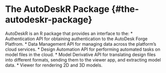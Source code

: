 # The AutoDeskR Package {#the-autodeskr-package}

AutoDeskR is an R package that provides an interface to the: * Authentication API for obtaining authentication to the AutoDesk Forge Platfrom. * Data Management API for managing data across the platform’s cloud services. * Design Automation API for performing automated tasks on model files in the cloud. * Model Derivative API for translating design files into different formats, sending them to the viewer app, and extracting model data. * Viewer for rendering 2D and 3D models.